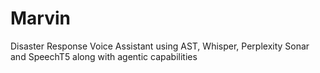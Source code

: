 # Marvin
Disaster Response Voice Assistant using AST, Whisper, Perplexity Sonar and SpeechT5 along with agentic capabilities
